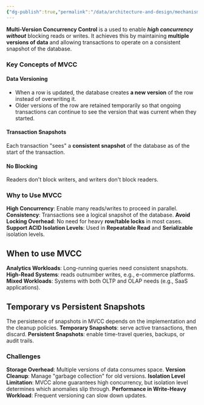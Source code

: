 ```yaml
---
{"dg-publish":true,"permalink":"/data/architecture-and-design/mechanisms/multi-version-concurrency-control-mvcc/"}
---
```



**Multi-Version Concurrency Control** is a used to enable ***high concurrency without*** blocking reads or writes. It achieves this by maintaining **multiple versions of data** and allowing transactions to operate on a consistent snapshot of the database.

### Key Concepts of MVCC
#### Data Versioning
- When a row is updated, the database creates **a new version** of the row instead of overwriting it.
- Older versions of the row are retained temporarily so that ongoing transactions can continue to see the version that was current when they started.
#### Transaction Snapshots
Each transaction "sees" a **consistent snapshot** of the database as of the start of the transaction.
#### No Blocking
Readers don't block writers, and writers don't block readers.

### Why to Use MVCC
**High Concurrency**: Enable many reads/writes to proceed in parallel.
**Consistency**: Transactions see a logical snapshot of the database.
**Avoid Locking Overhead**: No need for heavy **row/table locks** in most cases.
**Support ACID Isolation Levels**: Used in **Repeatable Read** and **Serializable** isolation levels.

## When to use MVCC
**Analytics Workloads**: Long-running queries need consistent snapshots.
**High-Read Systems**: reads outnumber writes, e.g., e-commerce platforms.
**Mixed Workloads**: Systems with both OLTP and OLAP needs (e.g., SaaS applications).

## Temporary vs Persistent Snapshots
The persistence of snapshots in MVCC depends on the implementation and the cleanup policies.
**Temporary Snapshots**: serve active transactions, then discard.
**Persistent Snapshots**: enable time-travel queries, backups, or audit trails.

### Challenges
**Storage Overhead**: Multiple versions of data consumes space.
**Version Cleanup**: Manage "garbage collection" for old versions.
**Isolation Level Limitation**: MVCC alone guarantees high concurrency, but isolation level determines which anomalies slip through.
**Performance in Write-Heavy Workload**: Frequent versioning can slow down updates.
































